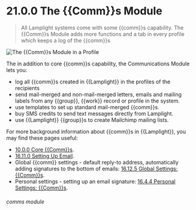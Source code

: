 # 21.0.0 The {{Comm}}s Module

> All Lamplight systems come with some {{comm}}s capability. The {{Comm}}s Module adds more functions and a tab in every profile which keeps a log of the {{comm}}s 





![The {{Comm}}s Module in a Profile](21.0.0a.png)

The in addition to core {{comm}}s capability, the Communications Module lets you:

- log all {{comm}}s created in {{Lamplight}} in the profiles of the recipients
- send mail-merged and non-mail-merged letters, emails and mailing labels from any {{group}}, {{work}} record or profile in the system.
- use templates to set up standard mail-merged {{comm}}s.
- buy SMS credits to send text messages directly from Lamplight.
- use {{Lamplight}} {{group}}s to create Mailchimp mailing lists.

For more background information about {{comm}}s in {{Lamplight}}, you may find these pages useful:
- [10.0.0 Core {{Comm}}s](/help/index/p/10.0.0).
- [16.11.0 Setting Up Email](/help/index/p/16.11.0).
- Global {{comm}} settings - default reply-to address, automatically adding signatures to the bottom of emails: [16.12.5 Global Settings: {{Comm}}s](/help/index/p/16.12.5).
- Personal settings - setting up an email signature: [16.4.4 Personal Settings: {{Comm}}s](/help/index/p/16.4.4).


###### comms module
